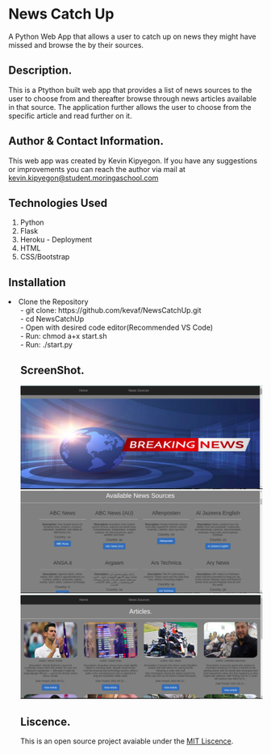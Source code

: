 # News Catch Up
A Python Web App that allows a user to catch up on news they might have missed and browse the by their sources.

## Description.
This is a Ptython built web app that provides a list of news sources to the user to choose from and thereafter browse through news articles available in that source. The application further allows the user to choose from the specific article and read further on it.

## Author & Contact Information.
This web app was created by Kevin Kipyegon. If you have any suggestions or improvements you can reach the author via mail at kevin.kipyegon@student.moringaschool.com

## Technologies Used
1. Python
2. Flask
3. Heroku - Deployment
4. HTML
5. CSS/Bootstrap

## Installation
<li>Clone the Repository
<ul> - git clone: https://github.com/kevaf/NewsCatchUp.git <br>
- cd NewsCatchUp <br>
- Open with desired code editor(Recommended VS Code) <br>
- Run: chmod a+x start.sh <br>
- Run: ./start.py

## ScreenShot.
![Home](app/static/assets/home.png)
![Home](app/static/assets/source.png)
![Home](app/static/assets/articles.png)

## Liscence.
This is an open source project avaiable under the [MIT Liscence](LISCENCE).
